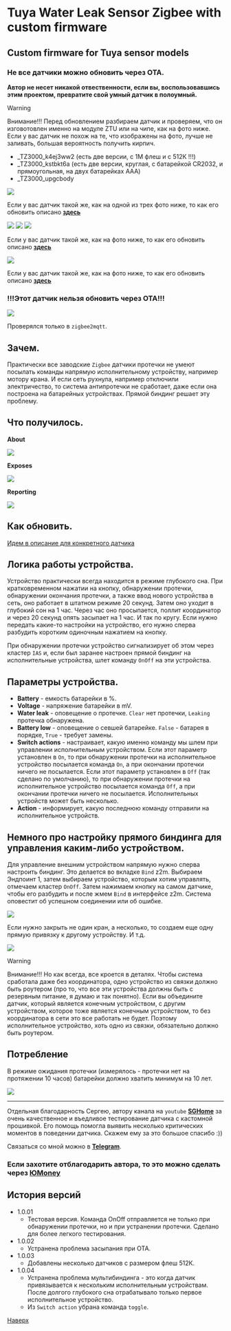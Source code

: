 # <a id="Top">Tuya Water Leak Sensor Zigbee with custom firmware</a>

## Custom firmware for Tuya sensor models

### Не все датчики можно обновить через ОТА.

**Автор не несет никакой отвественности, если вы, воспользовавшись этим проектом, превратите свой умный датчик в полоумный.**

> [!WARNING]
> Внимание!!! Перед обновлением разбираем датчик и проверяем, что он изговотовлен именно на модуле ZTU или на чипе, как на фото ниже. Если у вас датчик не похож на те, что изображены на фото, лучше не заливать, большая вероятность получить кирпич. 

- _TZ3000_k4ej3ww2 (есть две версии, с 1М флеш и с 512К !!!)
- _TZ3000_kstbkt6a (есть две версии, круглая, с батарейкой CR2032, и прямоугольная, на двух батарейках ААА)
- _TZ3000_upgcbody

<img src="doc/images/ts0207_tz3000.jpg"/>

<a id="Begin"></a>

Если у вас датчик такой же, как на одной из трех фото ниже, то как его обновить описано **[здесь](README_TZ3000_k4ej3ww2_1M.md)**

<img src="doc/images/board1.jpg"/>

<img src="doc/images/board2.jpg"/>

<img src="doc/images/board5.jpg"/>

Если у вас датчик такой же, как на фото ниже, то как его обновить описано **[здесь](README_TZ3000_upgcbody_512K.md)**

<img src="doc/images/board3.jpg"/>

Если у вас датчик такой же, как на фото ниже, то как его обновить описано **[здесь](README_TZ3000_k4ej3ww2_512K.md)** 

### !!!Этот датчик нельзя обновить через ОТА!!!

<img src="doc/images/board4.jpg"/>

Проверялся только в `zigbee2mqtt`.

## Зачем. 

Практически все заводские `Zigbee` датчики протечки не умеют посылать команды напрямую исполнительному устройству, например мотору крана. И если сеть рухнула, например отключили электричество, то система антипротечки не сработает, даже если она построена на батарейных устройствах. Прямой биндинг решает эту проблему.

## Что получилось. 

**About**

<img src="doc/images/about_zg_222za.jpg"/>

**Exposes**

<img src="doc/images/exposes.jpg"/>

**Reporting**

<img src="doc/images/reporting.jpg"/>

## Как обновить.

[Идем в описание для конкретного датчика](#Begin)

## Логика работы устройства.

Устройство практически всегда находится в режиме глубокого сна. При кратковременном нажатии на кнопку, обнаружении протечки, обнаружении окончания протечки, а также ввод нового устройства в сеть, оно работает в штатном режиме 20 секунд. Затем оно уходит в глубокий сон на 1 час. Через час оно просыпается, поллит координатор и через 20 секунд опять засыпает на 1 час. И так по кругу. Если нужно передать какие-то настройки на устройство, его нужно сперва разбудить коротким одиночным нажатием на кнопку.

При обнаружении протечки устройство сигнализирует об этом через кластер `IAS` и, если был заранее настроен прямой биндинг на исполнительные устройства, шлет команду `OnOff` на эти устройства.

## Параметры устройства.

- **Battery** - емкость батарейки в %.
- **Voltage** - напряжение батарейки в mV.
- **Water leak** - оповещение о протечке. `Clear` нет протечки, `Leaking` протечка обнаружена.
- **Battery low** - оповещение о севшей батарейке. `False` - батарея в порядке, `True` - требует замены.
- **Switch actions** - настраивает, какую именно команду мы шлем при управлении исполнительным устройством. Если этот параметр установлен в `On`, то при обнаружении протечки на исполнительное устройство посылается команда `On`, а при окончании протечки ничего не посылается. Если этот параметр установлен в `Off` (так сделано по умолчанию), то при обнаружении протечки на исполнительное устройство посылается команда `Off`, а при окончании протечки ничего не посылается. Исполнительных устройств может быть несколько.
- **Action** - информирует, какую последнюю команду отправили на исполнительное устройств.

## Немного про настройку прямого биндинга для управления каким-либо устройством.

Для управление внешним устройством напрямую нужно сперва настроить биндинг. Это делается во вкладке `Bind` z2m. Выбираем Эндпоинт 1, затем выбираем устройство, которым хотим управлять, отмечаем кластер `OnOff`. Затем нажимаем кнопку на самом датчике, чтобы его разбудить и после жмем `Bind` в интерфейсе z2m. Система оповестит об успешном соединении или об ошибке.

<img src="doc/images/binding1.jpg"/>

Если нужно закрыть не один кран, а несколько, то создаем еще одну прямую привязку к другому устройству. И т.д.

<img src="doc/images/binding2.jpg"/>

> [!WARNING]
> Внимание!!! Но как всегда, все кроется в деталях. Чтобы система сработала даже без координатора, одно устройство из связки должно быть роутером (про то, что все эти устройства должны быть с резервным питание, я думаю и так понятно). Если вы объедините датчик, который является конечным устройством, с другим устройством, которое тоже является конечным устройством, то без координатора в сети это все работать не будет. Поэтому исполнительное устройство, хоть одно из связки, обязательно должно быть роутером.

## Потребление

В режиме ожидания протечки (измерялось - протечки нет на протяжении 10 часов) батарейки должно хватить минимум на 10 лет.

<img src="doc/images/sleep_period_1hour.jpg"/>

---

Отдельная благодарность Сергею, автору канала на `youtube` **[SGHome](https://www.youtube.com/@SG_Home)** за очень качественное и въедливое тестирование датчика с кастомной прошивкой. Его помощь помогла выявить несколько критических моментов в поведении датчика. Скажем ему за это большое спасибо :))

Связаться со мной можно в **[Telegram](https://t.me/slacky1965)**.

### Если захотите отблагодарить автора, то это можно сделать через [ЮMoney](https://yoomoney.ru/to/4100118300223495)

## История версий
- 1.0.01
	- Тестовая версия. Команда OnOff отправляется не только при обнаружении протечки, но и при устранении протечки. Сделано для более легкого тестирования.
- 1.0.02
	- Устранена проблема засыпания при ОТА.
- 1.0.03
	- Добавлены несколько датчиков с размером флеш 512К.
- 1.0.04
	- Устранена проблема мультибиндинга - это когда датчик привязывается к нескольким исполнительным устройствам. После долгого глубокого сна отрабатывало только первое исполнительное устройство.
	- Из `Switch action` убрана команда `toggle`.

[Наверх](#Top)


